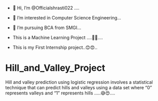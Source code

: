 - 👋 Hi, I’m @Officialshrasti022 ....
- 👀 I’m interested in Computer Science Engineering...
- 🌱 I’m pursuing BCA from SMGI...

- This is a Machine Learning Project ....🤩🥰....
- This is my First Internship project..😊😍..

# Hill_and_Valley_Project

Hill and valley prediction using logistic regression involves a statistical technique that can predict hills and valleys using a data set where “0” represents valleys and “1” represents hills .....😅😍....
